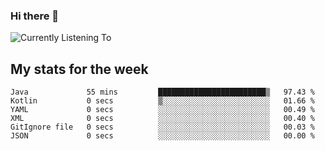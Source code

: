 ### Hi there 👋

![Currently Listening To](https://lastfm-recently-played.vercel.app/api?user=lynziee)

## My stats for the week
<!--START_SECTION:waka-->

```text
Java             55 mins         ████████████████████████▒   97.43 %
Kotlin           0 secs          ▒░░░░░░░░░░░░░░░░░░░░░░░░   01.66 %
YAML             0 secs          ░░░░░░░░░░░░░░░░░░░░░░░░░   00.49 %
XML              0 secs          ░░░░░░░░░░░░░░░░░░░░░░░░░   00.40 %
GitIgnore file   0 secs          ░░░░░░░░░░░░░░░░░░░░░░░░░   00.03 %
JSON             0 secs          ░░░░░░░░░░░░░░░░░░░░░░░░░   00.00 %
```

<!--END_SECTION:waka-->
